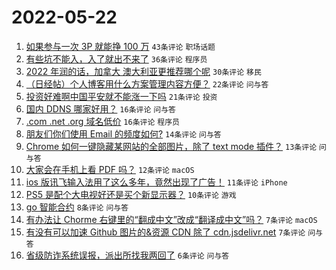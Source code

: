 # 2022-05-22

1. [如果参与一次 3P 就能挣 100 万](https://www.v2ex.com/t/854462) `43条评论` `职场话题`
1. [有些坑不能入，入了就出不来了](https://www.v2ex.com/t/854427) `36条评论` `程序员`
1. [2022 年润的话，加拿大 澳大利亚更推荐哪个呢](https://www.v2ex.com/t/854432) `30条评论` `移民`
1. [（日经帖）个人博客用什么方案管理内容方便？](https://www.v2ex.com/t/854446) `22条评论` `问与答`
1. [投资好难啊中国平安就不能涨一下吗](https://www.v2ex.com/t/854449) `21条评论` `投资`
1. [国内 DDNS 哪家好用？](https://www.v2ex.com/t/854456) `16条评论` `问与答`
1. [.com .net .org 域名低价](https://www.v2ex.com/t/854442) `16条评论` `程序员`
1. [朋友们你们使用 Email 的频度如何?](https://www.v2ex.com/t/854439) `14条评论` `问与答`
1. [Chrome 如何一键隐藏某网站的全部图片，除了 text mode 插件？](https://www.v2ex.com/t/854453) `13条评论` `问与答`
1. [大家会在手机上看 PDF 吗？](https://www.v2ex.com/t/854426) `12条评论` `macOS`
1. [ios 版讯飞输入法用了这么多年，竟然出现了广告！](https://www.v2ex.com/t/854458) `11条评论` `iPhone`
1. [PS5 是配个大电视好还是买个新显示器？](https://www.v2ex.com/t/854444) `10条评论` `游戏`
1. [go 智能合约](https://www.v2ex.com/t/854434) `8条评论` `问与答`
1. [有办法让 Chorme 右键里的“翻成中文”改成“翻译成中文”吗？](https://www.v2ex.com/t/854445) `7条评论` `macOS`
1. [有没有可以加速 Github 图片的&资源 CDN 除了 cdn.jsdelivr.net](https://www.v2ex.com/t/854425) `7条评论` `问与答`
1. [省级防诈系统误报，派出所找我两回了](https://www.v2ex.com/t/854467) `6条评论` `问与答`
